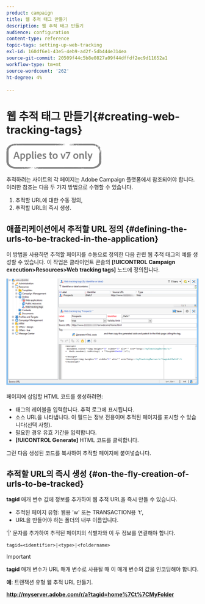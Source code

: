 ```yaml
---
product: campaign
title: 웹 추적 태그 만들기
description: 웹 추적 태그 만들기
audience: configuration
content-type: reference
topic-tags: setting-up-web-tracking
exl-id: 160df6e1-43e5-4eb9-ad2f-5db444e314ea
source-git-commit: 20509f44c5b8e0827a09f44dffdf2ec9d11652a1
workflow-type: tm+mt
source-wordcount: '262'
ht-degree: 4%

---
```


# 웹 추적 태그 만들기{#creating-web-tracking-tags}

![](../../assets/v7-only.svg)

추적하려는 사이트의 각 페이지는 Adobe Campaign 플랫폼에서 참조되어야 합니다. 이러한 참조는 다음 두 가지 방법으로 수행할 수 있습니다.

1. 추적할 URL에 대한 수동 정의,
1. 추적할 URL의 즉시 생성.

## 애플리케이션에서 추적할 URL 정의 {#defining-the-urls-to-be-tracked-in-the-application}

이 방법을 사용하면 추적할 페이지를 수동으로 정의한 다음 관련 웹 추적 태그의 예를 생성할 수 있습니다. 이 작업은 클라이언트 콘솔의 **[!UICONTROL Campaign execution>Resources>Web tracking tags]** 노드에 정의됩니다.

![](assets/d_ncs_integration_webtracking_screen.png)

페이지에 삽입할 HTML 코드를 생성하려면:

* 태그의 레이블을 입력합니다. 추적 로그에 표시됩니다.
* 소스 URL을 나타냅니다. 이 필드는 정보 전용이며 추적된 페이지를 표시할 수 있습니다(선택 사항).
* 필요한 경우 유효 기간을 입력합니다.
* **[!UICONTROL Generate]** HTML 코드를 클릭합니다.

그런 다음 생성된 코드를 복사하여 추적할 페이지에 붙여넣습니다.

## 추적할 URL의 즉시 생성 {#on-the-fly-creation-of-urls-to-be-tracked}

**tagid** 매개 변수 값에 정보를 추가하여 웹 추적 URL을 즉시 만들 수 있습니다.

* 추적된 페이지 유형: 웹용 &#39;w&#39; 또는 TRANSACTION용 &#39;t&#39;,
* URL을 만들어야 하는 폴더의 내부 이름입니다.

&#39;|&#39; 문자를 추가하여 추적된 페이지의 식별자와 이 두 정보를 연결해야 합니다.

```
tagid=<identifier>|<type>|<foldername>
```

>[!IMPORTANT]
>
>**tagid** 매개 변수가 URL 매개 변수로 사용될 때 이 매개 변수의 값을 인코딩해야 합니다.

**예**: 트랜잭션 유형 웹 추적 URL 만들기.

**http://myserver.adobe.com/r/a?tagid=home%7Ct%7CMyFolder**
